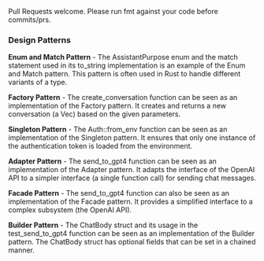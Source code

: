 Pull Requests welcome. Please run fmt against your code before commits/prs.

### Design Patterns
**Enum and Match Pattern** - The AssistantPurpose enum and the match statement used in its to_string implementation is an example of the Enum and Match pattern. This pattern is often used in Rust to handle different variants of a type.

**Factory Pattern** - The create_conversation function can be seen as an implementation of the Factory pattern. It creates and returns a new conversation (a Vec<Message>) based on the given parameters.

**Singleton Pattern** - The Auth::from_env function can be seen as an implementation of the Singleton pattern. It ensures that only one instance of the authentication token is loaded from the environment.

**Adapter Pattern** - The send_to_gpt4 function can be seen as an implementation of the Adapter pattern. It adapts the interface of the OpenAI API to a simpler interface (a single function call) for sending chat messages.

**Facade Pattern** - The send_to_gpt4 function can also be seen as an implementation of the Facade pattern. It provides a simplified interface to a complex subsystem (the OpenAI API).

**Builder Pattern** - The ChatBody struct and its usage in the test_send_to_gpt4 function can be seen as an implementation of the Builder pattern. The ChatBody struct has optional fields that can be set in a chained manner.


